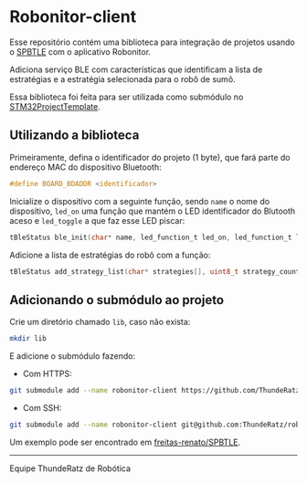 # Robonitor-client

Esse repositório contém uma biblioteca para integração de projetos usando o [SPBTLE](https://github.com/ThundeRatz/SPBTLE) com o aplicativo Robonitor.

Adiciona serviço BLE com características que identificam a lista de estratégias e a estratégia selecionada para o robô de sumô.

Essa biblioteca foi feita para ser utilizada como submódulo no [STM32ProjectTemplate](https://github.com/ThundeRatz/STM32ProjectTemplate).

## Utilizando a biblioteca

Primeiramente, defina o identificador do projeto (1 byte), que fará parte do endereço MAC do dispositivo Bluetooth:

```C
#define BOARD_BDADDR <identificador>
```

Inicialize o dispositivo com a seguinte função, sendo ```name``` o nome do dispositivo, ```led_on``` uma função que mantém o LED identificador do Blutooth aceso e ```led_toggle``` a que faz esse LED piscar:

```C
tBleStatus ble_init(char* name, led_function_t led_on, led_function_t led_toggle);
```

Adicione a lista de estratégias do robô com a função:

```C
tBleStatus add_strategy_list(char* strategies[], uint8_t strategy_count);
```

## Adicionando o submódulo ao projeto

Crie um diretório chamado `lib`, caso não exista:

```bash
mkdir lib
```

E adicione o submódulo fazendo:

* Com HTTPS:

```bash
git submodule add --name robonitor-client https://github.com/ThundeRatz/robonitor-client.git lib/robonitor-client
```

* Com SSH:

```bash
git submodule add --name robonitor-client git@github.com:ThundeRatz/robonitor-client.git lib/robonitor-client
```

Um exemplo pode ser encontrado em [freitas-renato/SPBTLE](https://github.com/freitas-renato/spbtle).

---------------------

Equipe ThundeRatz de Robótica

